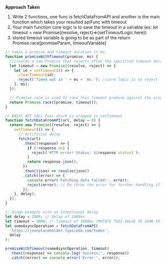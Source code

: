 **Approach Taken**
1. Write 2 functions, one func is fetchDataFromAPI and another is the main function which takes your resulted apiFunc with timeout
2. Your main function core logic is to save the timeout in a variable (ex: let timeout = new Promise((resolve, reject)=>{setTimeoutLogic here})
3. stored timeout variable is going to be as part of the return Promise.race[promiseParam, timeoutVariable]

```js
// takes a promise and timeout duration in ms.
function promiseWithTimeout(promise, ms) {
  //creates a new Promise that rejects after the specified timeout duration
  let timeout = new Promise((resolve, reject) => {
    let id = setTimeout(() => {
      clearTimeout(id);
      reject('Timed out in ' + ms + 'ms.'); //core logic is to reject
    }, ms);
  });

  // Promise.race is used to race this timeout promise against the original promise
  return Promise.race([promise, timeout]);
}

// BASIC API CALL Func which is wrapped in setTimeout
function fetchDataFromAPI(url, delay = 0) {
  return new Promise((resolve, reject) => {
    setTimeout(() => {
      // Artificial delay
      fetch(url)
        .then((response) => {
          if (!response.ok) {
            reject(`HTTP error! Status: ${response.status}`);
          }
          return response.json();
        })
        .then((json) => resolve(json))
        .catch((error) => {
          console.error('Fetching data failed:', error);
          reject(error); // Re-throw the error for further handling if necessary
        });
    }, delay);
  });
}

// Usage example with an intentional delay
let delay = 2000; // Delay of 2000ms
let timeout = 3000; // Timeout of 1000ms (MUTATE THIS VALUE TO SHOW TO INTERVIEWER e.g. 1000 to 2300)
let someAsyncOperation = fetchDataFromAPI(
  'https://jsonplaceholder.typicode.com/todos',
  delay
);

promiseWithTimeout(someAsyncOperation, timeout)
  .then((response) => console.log('Success:', response))
  .catch((error) => console.error('Error:', error));
```
